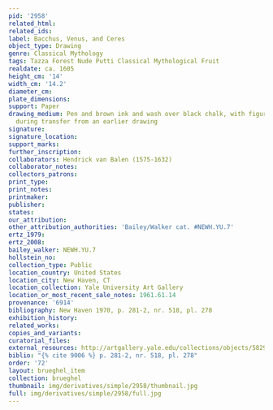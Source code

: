 ```yaml
---
pid: '2958'
related_html: 
related_ids: 
label: Bacchus, Venus, and Ceres
object_type: Drawing
genre: Classical Mythology
tags: Tazza Forest Nude Putti Classical Mythological Fruit
realdate: ca. 1605
height_cm: '14'
width_cm: '14.2'
diameter_cm: 
plate_dimensions: 
support: Paper
drawing_medium: Pen and brown ink and wash over black chalk, with figures indented
  during transfer from an earlier drawing
signature: 
signature_location: 
support_marks: 
further_inscription: 
collaborators: Hendrick van Balen (1575-1632)
collaborator_notes: 
collectors_patrons: 
print_type: 
print_notes: 
printmaker: 
publisher: 
states: 
our_attribution: 
other_attribution_authorities: 'Bailey/Walker cat. #NEWH.YU.7'
ertz_1979: 
ertz_2008: 
bailey_walker: NEWH.YU.7
hollstein_no: 
collection_type: Public
location_country: United States
location_city: New Haven, CT
location_collection: Yale University Art Gallery
location_or_most_recent_sale_notes: 1961.61.14
provenance: '6914'
bibliography: New Haven 1970, p. 281-2, nr. 518, pl. 278
exhibition_history: 
related_works: 
copies_and_variants: 
curatorial_files: 
external_resources: http://artgallery.yale.edu/collections/objects/58291
biblio: "{% cite 9006 %} p. 281-2, nr. 518, pl. 278"
order: '72'
layout: brueghel_item
collection: brueghel
thumbnail: img/derivatives/simple/2958/thumbnail.jpg
full: img/derivatives/simple/2958/full.jpg
---
```

